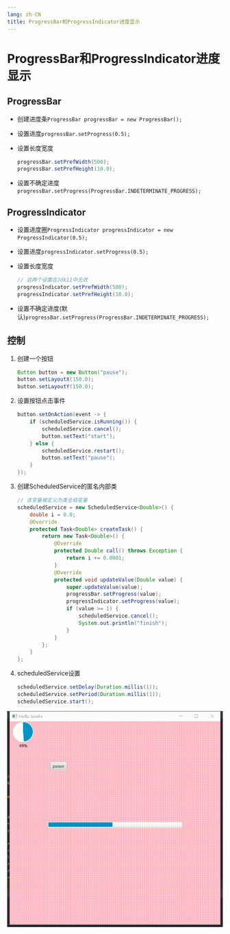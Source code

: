 ```yaml
---
lang: zh-CN
title: ProgressBar和ProgressIndicator进度显示
---
```



# ProgressBar和ProgressIndicator进度显示

## ProgressBar

* 创建进度条`ProgressBar progressBar = new ProgressBar();`
* 设置进度`progressBar.setProgress(0.5);`
* 设置长度宽度
    
    ```java
    progressBar.setPrefWidth(500);
    progressBar.setPrefHeight(10.0);
    ```

* 设置不确定进度`progressBar.setProgress(ProgressBar.INDETERMINATE_PROGRESS);`

## ProgressIndicator

* 设置进度圈`ProgressIndicator progressIndicator = new ProgressIndicator(0.5);`
* 设置进度`progressIndicator.setProgress(0.5);`
* 设置长度宽度

    ```java
    // 这两个设置在Jdk11中无效
    progressIndicator.setPrefWidth(500);
    progressIndicator.setPrefHeight(10.0);
    ```

* 设置不确定进度(默认)`progressBar.setProgress(ProgressBar.INDETERMINATE_PROGRESS);`

## 控制

1. 创建一个按钮

    ```java
    Button button = new Button("pause");
    button.setLayoutX(150.0);
    button.setLayoutY(150.0);
    ```

2. 设置按钮点击事件

    ```java
    button.setOnAction(event -> {
        if (scheduledService.isRunning()) {
            scheduledService.cancel();
            button.setText("start");
        } else {
            scheduledService.restart();
            button.setText("pause");
        }
    });
    ```

3. 创建ScheduledService的匿名内部类

    ```java
    // 该变量被定义为类全局变量
    scheduledService = new ScheduledService<Double>() {
        double i = 0.0;
        @Override
        protected Task<Double> createTask() {
            return new Task<Double>() {
                @Override
                protected Double call() throws Exception {
                    return i += 0.0001;
                }
                @Override
                protected void updateValue(Double value) {
                    super.updateValue(value);
                    progressBar.setProgress(value);
                    progressIndicator.setProgress(value);
                    if (value >= 1) {
                        scheduledService.cancel();
                        System.out.println("finish");
                    }
                }
            };
        }
    };
    ```

4. scheduledService设置

    ```java
    scheduledService.setDelay(Duration.millis(1));
    scheduledService.setPeriod(Duration.millis(1));
    scheduledService.start();
    ```

![](../assets/VeryCapture_20220520115121.gif)
